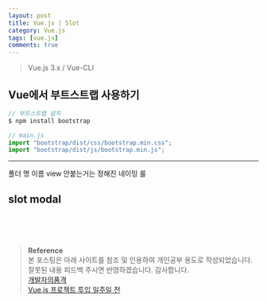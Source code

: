 ```yaml
---
layout: post
title: Vue.js | Slot
category: Vue.js
tags: [vue.js]
comments: true
---
```


> Vue.js 3.x / Vue-CLI

## Vue에서 부트스트랩 사용하기

```javascript
// 부트스트랩 설치
$ npm install bootstrap
```

```javascript
// main.js
import "bootstrap/dist/css/bootstrap.min.css";
import "bootstrap/dist/js/bootstrap.min.js";
```

---

폴더 명 이름 view 안붙는거는 정해진 네이밍 룰

## slot modal

<br>
<br>
<br>

> **Reference**  
> 본 포스팅은 아래 사이트를 참조 및 인용하여 개인공부 용도로 작성되었습니다.  
> 잘못된 내용 피드백 주시면 반영하겠습니다. 감사합니다.  
> [개발자의품격](https://www.youtube.com/c/개발자의품격)  
> [Vue.js 프로젝트 투입 일주일 전](http://www.yes24.com/Product/Goods/101926719)
